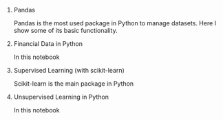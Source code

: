 1. Pandas
   
   Pandas is the most used package in Python to manage datasets. Here I show some of its basic functionality.
2. Financial Data in Python

   In this notebook 
3. Supervised Learning (with scikit-learn)

   Scikit-learn is the main package in Python
4. Unsupervised Learning in Python

   In this notebook